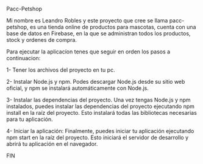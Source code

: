 Pacc-Petshop 

Mi nombre es Leandro Robles y este proyecto que cree se llama pacc-petshop, es una tienda online de productos para mascotas, cuenta con una base de datos en Firebase, en la que se administran todos los productos, stock y ordenes de compra.

Para ejecutar la aplicacíon tenes que seguir en orden los pasos a continuacion:

1- Tener los archivos del proyecto en tu pc.

2- Instalar Node.js y npm. Podes descargar Node.js desde su sitio web oficial, y npm     se instalará automáticamente con Node.js.

3- Instalar las dependencias del proyecto. Una vez tengas Node.js y npm instalados, puedes instalar las dependencias del proyecto ejecutando  npm install en la raíz del proyecto. Esto instalará todas las bibliotecas necesarias para tu aplicación.

4- Iniciar la aplicación: Finalmente, puedes iniciar tu aplicación ejecutando npm start en la raíz del proyecto. Esto iniciará el servidor de desarrollo y abrirá tu aplicación en el navegador.

FIN


